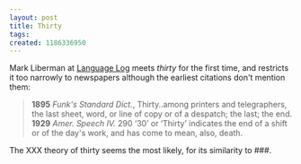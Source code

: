 ```yaml
---
layout: post
title: Thirty
tags: 
created: 1186336950
---
```

Mark Liberman at [Language Log](http://itre.cis.upenn.edu/~myl/languagelog/archives/004787.html) meets *thirty* for the first time, and restricts it too narrowly to newspapers although the earliest citations don't mention them:

> **1895** *Funk's Standard Dict.*, Thirty..among printers and telegraphers, the last sheet, word, or line of copy or of a despatch; the last; the end. <!--break-->
> **1929** *Amer. Speech IV.* 290 ‘30’ or ‘Thirty’ indicates the end of a shift or of the day's work, and has come to mean, also, death.

The XXX theory of thirty seems the most likely, for its similarity to ###.
